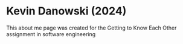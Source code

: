 # Kevin Danowski (2024)
This about me page was created for the Getting to Know Each Other assignment in software engineering
